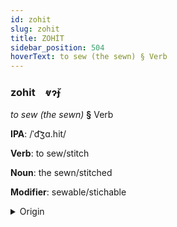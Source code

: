 ```yaml
---
id: zohit
slug: zohit
title: ZOHİT
sidebar_position: 504
hoverText: to sew (the sewn) § Verb
---
```


### zohit&emsp;<span kind="abugida">ⱴɂ̆ɟ</span>

*to sew (the sewn)* **§** Verb

**IPA**: /ˈd͡ʒɑ.hit/

**Verb**: to sew/stitch

**Noun**: the sewn/stitched

**Modifier**: sewable/stichable

<details>
    <summary>Origin</summary>
    Indonesian jahit /ˈd͡ʒa.hit/<br/>
    <em>Austronesian Language Family</em>
</details>